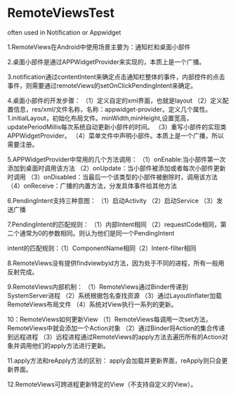 # RemoteViewsTest
often used in Notification or Appwidget

1.RemoteViews在Android中使用场景主要为：通知栏和桌面小部件

2.桌面小部件是通过APPWidgetProvider来实现的，本质上是一个广播。

3.notification通过contentIntent来确定点击通知栏整体的事件，内部控件的点击事件，则需要通过remoteViews的setOnClickPendingIntent来确定。

4.桌面小部件的开发步骤：
（1）定义自定的xml界面，也就是layout
（2）定义配置信息，res/xml/文件名称，名称：appwidget-provider。定义几个属性。1.initialLayout，初始化布局文件。minWidth,minHeight,设置宽高，
updatePeriodMillis每次系统自动更新小部件的时间。
（3）重写小部件的实现类APPWidgetProvider。
（4）菜单文件中声明小部件。本质上是一个广播，所以需要注册。

5.APPWidgetProvider中常用的几个方法调用：
（1）onEnable:当小部件第一次添加到桌面时调用该方法
（2）onUpdate：当小部件被添加或者每次小部件更新时调用
（3）onDisabled：当最后一个该类型的小部件被删除时，调用该方法
（4）onReceive：广播的内置方法，分发具体事件给其他方法

6.PendingIntent支持三种意图：
（1）启动Activity
（2）启动Service
（3）发送广播

7.PendingIntent的匹配规则：
（1）内部Intent相同
（2）requestCode相同，第二个通常为0的参数相同。则认为他们是同一个PendingIntent

intent的匹配规则：（1）ComponentName相同（2）Intent-filter相同



8.RemoteViews没有提供findviewbyid方法，因为处于不同的进程，所有一般用反射完成。

9.RemoteViews内部机制：
（1）RemoteViews通过Binder传递到SystemServer进程
（2）系统根据包名查找资源
（3）通过LayoutInflater加载RemoteViews布局文件
（4）系统对View执行一系列的更新。

10：RemoteViews如何更新View
（1）RemoteViews每调用一次set方法，RemoteViews中就会添加一个Action对象
（2）通过Binder将Action的集合传递到远程进程
（3）远程进程通过RemoteViews的apply方法去遍历所有的Action对象并调用他们的apply方法进行更新。


11.apply方法和reApply方法的区别：
apply会加载并更新界面，reApply则只会更新界面。

12.RemoteViews可跨进程更新特定的View（不支持自定义的View）。




















